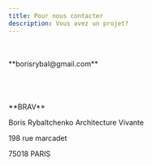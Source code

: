 ```yaml
---
title: Pour nous contacter
description: Vous avez un projet?
---
```

</br>
</br>
**borisrybal@gmail.com**
</br>
</br>
</br>
</br>
</br>
**BRAV**

Boris Rybaltchenko Architecture Vivante

198 rue marcadet

75018 PARIS
